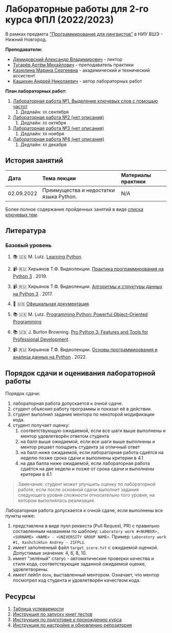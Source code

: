 # Лабораторные работы для 2-го курса ФПЛ (2022/2023)

В рамках предмета
["Программирование для лингвистов"](https://www.hse.ru/edu/courses/749664186)
в НИУ ВШЭ - Нижний Новгород.

**Преподаватели:**

* [Демидовский Александр Владимирович](https://www.hse.ru/staff/demidovs) - лектор
* [Тугарёв Артём Михайлович](https://github.com/artyomtugaryov) - преподаватель практики
* [Казюлина Марина Сергеевна](https://github.com/marina-kaz) - академический и технический ассистент
* [Кащихин Андрей Николаевич](https://github.com/WhiteJaeger) - автор лабораторных работ

**План лабораторных работ:**

1. [Лабораторная работа №1. Выделение ключевых слов с помощью частот](./lab_1_keywords_tfidf/README.md)
    1. Дедлайн: `XX` сентября
2. [Лабораторная работа №2 (нет описания)](./README.md)
    1. Дедлайн: `XX` октября
3. [Лабораторная работа №3 (нет описания)](./README.md)
    1. Дедлайн: `XX` ноября
4. [Лабораторная работа №4 (нет описания)](./README.md)
    1. Дедлайн: `XX` декабря

## История занятий

| Дата       | Тема лекции                             | Материалы практики                   |
|:-----------|:----------------------------------------| :--- |
| 02.09.2022 | Преимущества и недостатки языка Python. | N/A |

Более полное содержание пройденных занятий в виде 
[списка ключевых тем](./docs/public/lectures_content_ru.md).

## Литература

### Базовый уровень

1. :books: :us: M. Lutz.
   [Learning Python](https://www.amazon.com/Learning-Python-5th-Mark-Lutz/dp/1449355730).
2. :video_camera: :ru: Хирьянов Т.Ф. Видеолекции.
   [Практика программирования на Python 3](https://www.youtube.com/watch?v=fgf57Sa5A-A&list=PLRDzFCPr95fLuusPXwvOPgXzBL3ZTzybY)
   . 2019.
3. :video_camera: :ru: Хирьянов Т.Ф. Видеолекции.
   [Алгоритмы и структуры данных на Python 3](https://www.youtube.com/watch?v=KdZ4HF1SrFs&list=PLRDzFCPr95fK7tr47883DFUbm4GeOjjc0)
   . 2017.
4. :bookmark: :us: [Официальная документация](https://docs.python.org/3/).

5. :books: :us: M. Lutz.
   [Programming Python: Powerful Object-Oriented Programming](https://www.amazon.com/Programming-Python-Powerful-Object-Oriented/dp/0596158106)
6. :books: :us: J. Burton Browning.
   [Pro Python 3: Features and Tools for Professional Development](https://www.amazon.com/Pro-Python-Features-Professional-Development/dp/1484243846)
   . 
7. :video_camera: :ru: Хирьянов Т.Ф. Видеолекции.
   [Основы программирования и анализа данных на Python](https://teach-in.ru/course/python-programming-and-data-analysis-basics)
   . 2022.

## Порядок сдачи и оценивания лабораторной работы

Порядок сдачи:

1. лабораторная работа допускается к очной сдаче.
2. студент объяснил работу программы и показал её в действии.
3. студент выполнил задание ментора по некоторой модификации кода.
4. студент получает оценку:
    1. соответствующую ожидаемой, если все шаги выше выполнены и ментор удовлетворён ответом студента
    2. на балл выше ожидаемой, если все шаги выше выполнены и ментор решает поощрить студента за отличный ответ
    3. на балл ниже ожидаемой, если лабораторная работа сдаётся на неделю позже срока сдачи и выполнены критерии в 4.1
    4. на два балла ниже ожидаемой, если лабораторная работа сдаётся на две недели и позже от срока сдачи и выполнены
       критерии в 4.1

> Замечание: студент может улучшить оценку по лабораторной работе, если после основной сдачи выполнит
> задания следующего уровня сложности
> относительно того уровня, на котором выполнялась реализация.

Лабораторная работа допускается к очной сдаче, если выполнены все пункты ниже:

1. представлена в виде пулл реквеста (Pull Request, PR) с правильно составленным названием по шаблону:
   `Laboratory work #<NUMBER>, <SURNAME> <NAME> - <UNIVERSITY GROUP NAME>`.
   Пример: `Laboratory work #1, Kashchikhin Andrey - 21FPL1`.
2. имеет заполненный файл `target_score.txt` с ожидаемой оценкой. Допустимые значения: 4, 6, 8, 10.
3. имеет "зелёный" статус - автоматические проверки качества и стиля кода, соответствующие заданной ожидаемой оценке,
   удовлетворены.
4. имеет лейбл `done`, выставленный ментором. Означает, что ментор посмотрел код студента и удовлетворён качеством кода.

## Ресурсы

1. [Таблица успеваемости](https://docs.google.com/spreadsheets/d/1MEH1VMmOeVBs1n88x_j_U_jat6JYkDNNKN6v0RJYFyA/edit?usp=sharing)
2. [Инструкция по запуску юнит тестов](./docs/public/tests.md)
3. [Инструкция по подготовке к прохождению курса](./docs/public/starting_guide_ru.md)
4. [Инструкция по настройке и обновлению репозитория](./docs/public/repository_ru.md)
